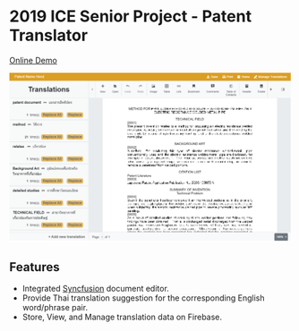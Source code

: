 # 2019 ICE Senior Project - Patent Translator

[Online Demo](https://patent-translation-data.web.app/#/edit)

![preview](./preview/preview.png)

## Features
- Integrated [Syncfusion](https://www.syncfusion.com/) document editor.
- Provide Thai translation suggestion for the corresponding English word/phrase pair.
- Store, View, and Manage translation data on Firebase.


